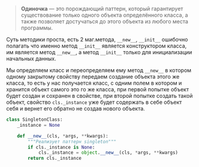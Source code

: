 >**Одиночка** — это порождающий паттерн, который гарантирует существование 
только одного объекта определённого класса, а также позволяет достучаться
до этого объекта из любого места программы.

Суть методики проста, есть 2 маг.метода, `__new__`, `__init__` ошибочно 
полагать что именно метод `__init__` является конструктором класса, им
является метод `__new__`, а метод `__init__` только для инициализации 
начальных данных.

Мы определяем класс и переопределяем ему метод `__new__` в котором одному 
закрытому свойству передаем создание объекта этого же класса, то есть у нас
получается класс, с одним полем в котором и хранится объект самого это го же
класса, при первой попытке объект будет создан и сохранен в свойстве, при 
второй попытке создать такой объект, свойство `cls._instance` уже будет 
содержать в себе объект себя и вернет его обратно не создав нового объекта.

```python
class SingletonClass:
    _instance = None

    def __new__(cls, *args, **kwargs):
        """Реализует паттерн singleton"""
        if cls._instance is None:
            cls._instance = object.__new__(cls, *args, **kwargs)
        return cls._instance
```



